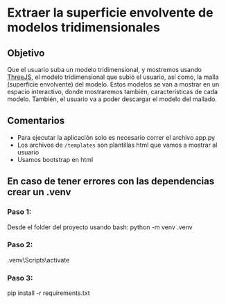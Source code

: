 # Extraer la superficie envolvente de modelos tridimensionales

## Objetivo
Que el usuario suba un modelo tridimensional, y mostremos usando [ThreeJS](https://threejs.org/), el modelo tridimensional que subió el usuario, así como, la malla (superficie envolvente) del modelo. Estos modelos se van a mostrar en un espacio interactivo, donde mostraremos también, características de cada modelo.
También, el usuario va a poder descargar el modelo del mallado.

## Comentarios
- Para ejecutar la aplicación solo es necesario correr el archivo app.py
- Los archivos de `/templates` son plantillas html que vamos a mostrar al usuario
- Usamos bootstrap en html

## En caso de tener errores con las dependencias crear un .venv

### Paso 1:
Desde el folder del proyecto usando bash:
python -m venv .venv

### Paso 2:
.venv\Scripts\activate

### Paso 3:
pip install -r requirements.txt